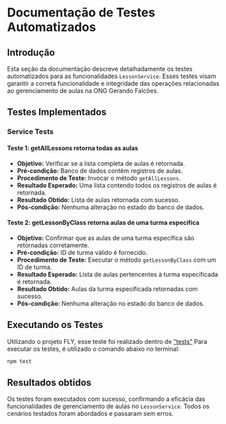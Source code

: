 # Documentação de Testes Automatizados

## Introdução

Esta seção da documentação descreve detalhadamente os testes automatizados para as funcionalidades `LessonService`. Esses testes visam garantir a correta funcionalidade e integridade das operações relacionadas ao gerenciamento de aulas na ONG Gerando Falcões.

## Testes Implementados

### Service Tests

#### Teste 1: getAllLessons retorna todas as aulas

- **Objetivo:** Verificar se a lista completa de aulas é retornada.
- **Pré-condição:** Banco de dados contém registros de aulas.
- **Procedimento de Teste:** Invocar o método `getAllLessons`.
- **Resultado Esperado:** Uma lista contendo todos os registros de aulas é retornada.
- **Resultado Obtido:** Lista de aulas retornada com sucesso.
- **Pós-condição:** Nenhuma alteração no estado do banco de dados.

#### Teste 2: getLessonByClass retorna aulas de uma turma específica

- **Objetivo:** Confirmar que as aulas de uma turma específica são retornadas corretamente.
- **Pré-condição:** ID de turma válido é fornecido.
- **Procedimento de Teste:** Executar o método `getLessonByClass` com um ID de turma.
- **Resultado Esperado:** Lista de aulas pertencentes à turma especificada é retornada.
- **Resultado Obtido:** Aulas da turma especificada retornadas com sucesso.
- **Pós-condição:** Nenhuma alteração no estado do banco de dados.

## Executando os Testes

Utilizando o projeto FLY, esse teste foi realizado dentro de ["tests"](src/backend/src/tests/lesson.test.js)
Para executar os testes, é utilizado o comando abaixo no terminal:

```bash
npm test
```

## Resultados obtidos

Os testes foram executados com sucesso, confirmando a eficácia das funcionalidades de gerenciamento de aulas no `LessonService`. Todos os cenários testados foram abordados e passaram sem erros.